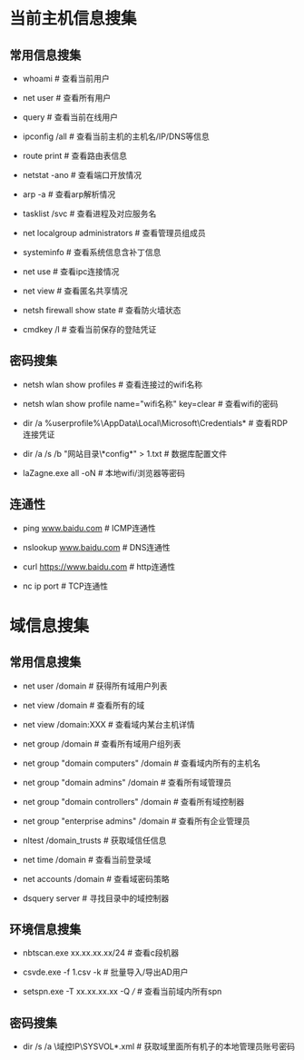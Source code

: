 # 当前主机信息搜集

## 常用信息搜集

+ whoami   # 查看当前用户

+ net user   # 查看所有用户

+ query   # 查看当前在线用户

+ ipconfig /all   # 查看当前主机的主机名/IP/DNS等信息

+ route print   # 查看路由表信息

+ netstat -ano   # 查看端口开放情况

+ arp -a   # 查看arp解析情况

+ tasklist /svc   # 查看进程及对应服务名

+ net localgroup administrators   # 查看管理员组成员

+ systeminfo   # 查看系统信息含补丁信息

+ net use   # 查看ipc连接情况

+ net view   # 查看匿名共享情况

+ netsh firewall show state   # 查看防火墙状态

+ cmdkey /l   # 查看当前保存的登陆凭证

  

## 密码搜集

+ netsh wlan show profiles   # 查看连接过的wifi名称

+ netsh wlan show profile name="wifi名称" key=clear   # 查看wifi的密码

+ dir /a %userprofile%\AppData\Local\Microsoft\Credentials\*   # 查看RDP连接凭证

+ dir /a /s /b "网站目录\\\*config\*" > 1.txt   # 数据库配置文件

+ laZagne.exe all -oN   # 本地wifi/浏览器等密码

## 连通性

+ ping www.baidu.com   # ICMP连通性

+ nslookup www.baidu.com   # DNS连通性

+ curl https://www.baidu.com   # http连通性

+ nc ip port   # TCP连通性


# 域信息搜集

## 常用信息搜集

+ net user /domain   # 获得所有域用户列表

+ net view /domain   # 查看所有的域

+ net view /domain:XXX   # 查看域内某台主机详情

+ net group /domain   # 查看所有域用户组列表

+ net group "domain computers" /domain   # 查看域内所有的主机名

+ net group "domain admins" /domain   # 查看所有域管理员

+ net group "domain controllers" /domain   # 查看所有域控制器

+ net group "enterprise admins" /domain   # 查看所有企业管理员

+ nltest /domain_trusts   # 获取域信任信息

+ net time /domain   # 查看当前登录域

+ net accounts /domain   # 查看域密码策略

+ dsquery server   # 寻找目录中的域控制器

## 环境信息搜集

+ nbtscan.exe xx.xx.xx.xx/24   # 查看c段机器

+ csvde.exe -f 1.csv -k   # 批量导入/导出AD用户

+ setspn.exe -T xx.xx.xx.xx -Q */*   # 查看当前域内所有spn

## 密码搜集

+ dir /s /a \\域控IP\SYSVOL\*.xml   # 获取域里面所有机子的本地管理员账号密码